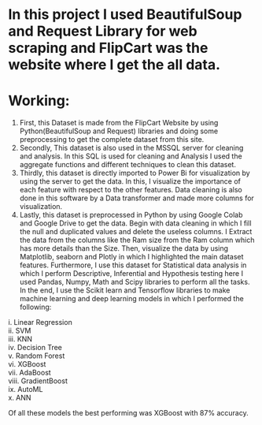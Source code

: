 # In this project I used BeautifulSoup and Request Library for web scraping and FlipCart was the website where I get the all data.

# Working:

1. First, this Dataset is made from the FlipCart Website by using Python(BeautifulSoup and Request) libraries and doing some preprocessing to get the complete dataset from this site.
2. Secondly, This dataset is also used in the MSSQL server for cleaning and analysis. In this SQL is used for cleaning and Analysis I used the aggregate functions and different techniques to clean this dataset.
3. Thirdly, this dataset is directly imported to Power Bi for visualization by using the server to get the data. In this, I visualize the importance of each feature with respect to the other features. Data cleaning is also done in this software by a Data transformer and made more columns for visualization.
4. Lastly, this dataset is preprocessed in Python by using Google Colab and Google Drive to get the data. Begin with data cleaning in which I fill the null and duplicated values and delete the useless columns. I Extract the data from the columns like the Ram size from the Ram column which has more details than the Size. Then, visualize the data by using Matplotlib, seaborn and Plotly in which I highlighted the main dataset features. Furthermore, I use this dataset for Statistical data analysis in which I perform Descriptive, Inferential and Hypothesis testing here I used Pandas, Numpy, Math and Scipy libraries to perform all the tasks. In the end, I use the Scikit learn and Tensorflow libraries to make machine learning and deep learning models in which I performed the following:


i. Linear Regression<br>
ii. SVM<br>
iii. KNN<br>
iv. Decision Tree<br>
v. Random Forest<br>
vi. XGBoost<br>
vii. AdaBoost<br>
viii. GradientBoost<br>
ix. AutoML<br>
x. ANN<br>

Of all these models the best performing was XGBoost with 87% accuracy.

